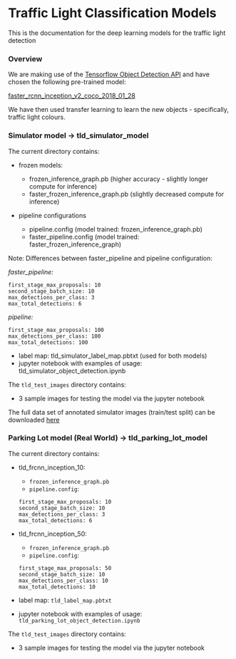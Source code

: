 # Traffic Light Classification Models
This is the documentation for the deep learning models for the traffic light detection

### Overview
We are making use of the [Tensorflow Object Detection API](https://github.com/tensorflow/models) and have chosen the following pre-trained model:

[faster_rcnn_inception_v2_coco_2018_01_28](http://download.tensorflow.org/models/object_detection/faster_rcnn_inception_v2_coco_2018_01_28.tar.gz)

We have then used transfer learning to learn the new objects - specifically, traffic light colours.

### Simulator model -> tld_simulator_model

The current directory contains:

- frozen models:
  - frozen_inference_graph.pb (higher accuracy - slightly longer compute for inference)
  - faster_frozen_inference_graph.pb (slightly decreased compute for inference)

- pipeline configurations 
  - pipeline.config (model trained: frozen_inference_graph.pb)
  - faster_pipeline.config (model trained: faster_frozen_inference_graph)

Note: Differences between faster_pipeline and pipeline configuration:

*faster_pipeline:* 

```
first_stage_max_proposals: 10
second_stage_batch_size: 10
max_detections_per_class: 3
max_total_detections: 6
```


*pipeline:* 

```
first_stage_max_proposals: 100
max_detections_per_class: 100
max_total_detections: 100
```

- label map: tld_simulator_label_map.pbtxt (used for both models) 
- jupyter notebook with examples of usage: tld_simulator_object_detection.ipynb

The `tld_test_images` directory contains:

- 3 sample images for testing the model via the jupyter notebook

The full data set of annotated simulator images (train/test split) can be downloaded [here](https://drive.google.com/open?id=146sr5zUg1ojYFWN0SN7_TJ41g7Jy7I9c)

### Parking Lot model (Real World) -> tld_parking_lot_model

The current directory contains:

- tld_frcnn_inception_10:
  - `frozen_inference_graph.pb`
  - `pipeline.config`:

  ```
  first_stage_max_proposals: 10
  second_stage_batch_size: 10
  max_detections_per_class: 3
  max_total_detections: 6
  ```

- tld_frcnn_inception_50:
  - `frozen_inference_graph.pb`
  - `pipeline.config`:

  ```
  first_stage_max_proposals: 50
  second_stage_batch_size: 10
  max_detections_per_class: 10
  max_total_detections: 10
  ```

- label map: `tld_label_map.pbtxt` 
- jupyter notebook with examples of usage: `tld_parking_lot_object_detection.ipynb`

The `tld_test_images` directory contains:

- 3 sample images for testing the model via the jupyter notebook
